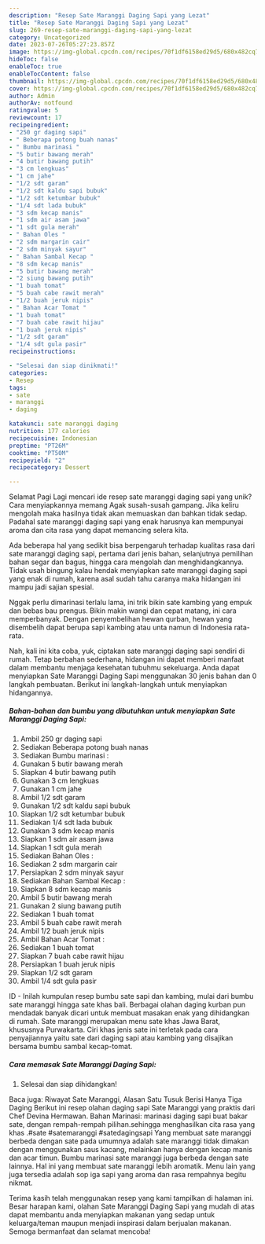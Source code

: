 ```yaml
---
description: "Resep Sate Maranggi Daging Sapi yang Lezat"
title: "Resep Sate Maranggi Daging Sapi yang Lezat"
slug: 269-resep-sate-maranggi-daging-sapi-yang-lezat
category: Uncategorized
date: 2023-07-26T05:27:23.857Z
image: https://img-global.cpcdn.com/recipes/70f1df6158ed29d5/680x482cq70/sate-maranggi-daging-sapi-foto-resep-utama.jpg
hideToc: false
enableToc: true
enableTocContent: false
thumbnail: https://img-global.cpcdn.com/recipes/70f1df6158ed29d5/680x482cq70/sate-maranggi-daging-sapi-foto-resep-utama.jpg
cover: https://img-global.cpcdn.com/recipes/70f1df6158ed29d5/680x482cq70/sate-maranggi-daging-sapi-foto-resep-utama.jpg
author: Admin
authorAv: notfound
ratingvalue: 5
reviewcount: 17
recipeingredient:
- "250 gr daging sapi"
- " Beberapa potong buah nanas"
- " Bumbu marinasi "
- "5 butir bawang merah"
- "4 butir bawang putih"
- "3 cm lengkuas"
- "1 cm jahe"
- "1/2 sdt garam"
- "1/2 sdt kaldu sapi bubuk"
- "1/2 sdt ketumbar bubuk"
- "1/4 sdt lada bubuk"
- "3 sdm kecap manis"
- "1 sdm air asam jawa"
- "1 sdt gula merah"
- " Bahan Oles "
- "2 sdm margarin cair"
- "2 sdm minyak sayur"
- " Bahan Sambal Kecap "
- "8 sdm kecap manis"
- "5 butir bawang merah"
- "2 siung bawang putih"
- "1 buah tomat"
- "5 buah cabe rawit merah"
- "1/2 buah jeruk nipis"
- " Bahan Acar Tomat "
- "1 buah tomat"
- "7 buah cabe rawit hijau"
- "1 buah jeruk nipis"
- "1/2 sdt garam"
- "1/4 sdt gula pasir"
recipeinstructions:

- "Selesai dan siap dinikmati!"
categories:
- Resep
tags:
- sate
- maranggi
- daging

katakunci: sate maranggi daging 
nutrition: 177 calories
recipecuisine: Indonesian
preptime: "PT26M"
cooktime: "PT50M"
recipeyield: "2"
recipecategory: Dessert

---
```



Selamat Pagi Lagi mencari ide resep sate maranggi daging sapi yang unik? Cara menyiapkannya memang Agak susah-susah gampang. Jika keliru mengolah maka hasilnya tidak akan memuaskan dan bahkan tidak sedap. Padahal sate maranggi daging sapi yang enak harusnya kan mempunyai aroma dan cita rasa yang dapat memancing selera kita.


Ada beberapa hal yang sedikit bisa berpengaruh terhadap kualitas rasa dari sate maranggi daging sapi, pertama dari jenis bahan, selanjutnya pemilihan bahan segar dan bagus, hingga cara mengolah dan menghidangkannya. Tidak usah bingung kalau hendak menyiapkan sate maranggi daging sapi yang enak di rumah, karena asal sudah tahu caranya maka hidangan ini mampu jadi sajian spesial.

Nggak perlu dimarinasi terlalu lama, ini trik bikin sate kambing yang empuk dan bebas bau prengus. Bikin makin wangi dan cepat matang, ini cara memperbanyak. Dengan penyembelihan hewan qurban, hewan yang disembelih dapat berupa sapi kambing atau unta namun di Indonesia rata-rata.


Nah, kali ini kita coba, yuk, ciptakan sate maranggi daging sapi sendiri di rumah. Tetap berbahan sederhana, hidangan ini dapat memberi manfaat dalam membantu menjaga kesehatan tubuhmu sekeluarga. Anda dapat menyiapkan Sate Maranggi Daging Sapi menggunakan 30 jenis bahan dan 0 langkah pembuatan. Berikut ini langkah-langkah untuk menyiapkan hidangannya.

<!--inarticleads1-->

##### Bahan-bahan dan bumbu yang dibutuhkan untuk menyiapkan Sate Maranggi Daging Sapi:

1. Ambil 250 gr daging sapi
1. Sediakan  Beberapa potong buah nanas
1. Sediakan  Bumbu marinasi :
1. Gunakan 5 butir bawang merah
1. Siapkan 4 butir bawang putih
1. Gunakan 3 cm lengkuas
1. Gunakan 1 cm jahe
1. Ambil 1/2 sdt garam
1. Gunakan 1/2 sdt kaldu sapi bubuk
1. Siapkan 1/2 sdt ketumbar bubuk
1. Sediakan 1/4 sdt lada bubuk
1. Gunakan 3 sdm kecap manis
1. Siapkan 1 sdm air asam jawa
1. Siapkan 1 sdt gula merah
1. Sediakan  Bahan Oles :
1. Sediakan 2 sdm margarin cair
1. Persiapkan 2 sdm minyak sayur
1. Sediakan  Bahan Sambal Kecap :
1. Siapkan 8 sdm kecap manis
1. Ambil 5 butir bawang merah
1. Gunakan 2 siung bawang putih
1. Sediakan 1 buah tomat
1. Ambil 5 buah cabe rawit merah
1. Ambil 1/2 buah jeruk nipis
1. Ambil  Bahan Acar Tomat :
1. Sediakan 1 buah tomat
1. Siapkan 7 buah cabe rawit hijau
1. Persiapkan 1 buah jeruk nipis
1. Siapkan 1/2 sdt garam
1. Ambil 1/4 sdt gula pasir


ID - Inilah kumpulan resep bumbu sate sapi dan kambing, mulai dari bumbu sate maranggi hingga sate khas bali. Berbagai olahan daging kurban pun mendadak banyak dicari untuk membuat masakan enak yang dihidangkan di rumah. Sate maranggi merupakan menu sate khas Jawa Barat, khususnya Purwakarta. Ciri khas jenis sate ini terletak pada cara penyajiannya yaitu sate dari daging sapi atau kambing yang disajikan bersama bumbu sambal kecap-tomat. 

<!--inarticleads2-->

##### Cara memasak Sate Maranggi Daging Sapi:


1. Selesai dan siap dihidangkan!

Baca juga: Riwayat Sate Maranggi, Alasan Satu Tusuk Berisi Hanya Tiga Daging Berikut ini resep olahan daging sapi Sate Maranggi yang praktis dari Chef Devina Hermawan. Bahan Marinasi: marinasi daging sapi buat bakar sate, dengan rempah-rempah pilihan.sehingga menghasilkan cita rasa yang khas .#sate #satemaranggi #satedagingsapi Yang membuat sate maranggi berbeda dengan sate pada umumnya adalah sate maranggi tidak dimakan dengan menggunakan saus kacang, melainkan hanya dengan kecap manis dan acar timun. Bumbu marinasi sate maranggi juga berbeda dengan sate lainnya. Hal ini yang membuat sate maranggi lebih aromatik. Menu lain yang juga tersedia adalah sop iga sapi yang aroma dan rasa rempahnya begitu nikmat. 

Terima kasih telah menggunakan resep yang kami tampilkan di halaman ini. Besar harapan kami, olahan Sate Maranggi Daging Sapi yang mudah di atas dapat membantu anda menyiapkan makanan yang sedap untuk keluarga/teman maupun menjadi inspirasi dalam berjualan makanan. Semoga bermanfaat dan selamat mencoba!
